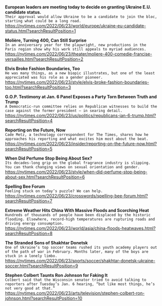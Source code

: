 **European leaders are meeting today to decide on granting Ukraine E.U. candidate status.**\
`Their approval would allow Ukraine to be a candidate to join the bloc, starting what could be a long road.`\
https://nytimes.com/2022/06/23/world/europe/ukraine-eu-candidate-status.html?searchResultPosition=1

**Molière, Turning 400, Can Still Surprise**\
`In an anniversary year for the playwright, new productions in the Paris region show why his work still appeals to myriad audiences.`\
https://nytimes.com/2022/06/23/theater/moliere-400-comedie-francise-versailles.html?searchResultPosition=2

**Elvis Broke Fashion Boundaries, Too**\
`He was many things, as a new biopic illustrates, but one of the least appreciated was his role as a gender pioneer.`\
https://nytimes.com/2022/06/23/style/elvis-broke-fashion-boundaries-too.html?searchResultPosition=3

**G.O.P. Testimony at Jan. 6 Panel Exposes a Party Torn Between Truth and Trump**\
`A Democratic-run committee relies on Republican witnesses to build the case against the former president — in searing detail.`\
https://nytimes.com/2022/06/23/us/politics/republicans-jan-6-trump.html?searchResultPosition=4

**Reporting on the Future, Now**\
`Cade Metz, a technology correspondent for The Times, shares how he approaches his reporting and what excites him most about the beat.`\
https://nytimes.com/2022/06/23/insider/reporting-on-the-future-now.html?searchResultPosition=5

**When Did Perfume Stop Being About Sex?**\
`Its decades-long grip on the global fragrance industry is slipping. You can thank changing views on sexual orientation and gender.`\
https://nytimes.com/2022/06/23/style/when-did-perfume-stop-being-about-sex.html?searchResultPosition=6

**Spelling Bee Forum**\
`Feeling stuck on today’s puzzle? We can help.`\
https://nytimes.com/2022/06/23/crosswords/spelling-bee-forum.html?searchResultPosition=7

**Extreme Weather Hits China With Massive Floods and Scorching Heat**\
`Hundreds of thousands of people have been displaced by the historic flooding. Elsewhere, record-high temperatures are rupturing roads and driving energy consumption.`\
https://nytimes.com/2022/06/23/world/asia/china-floods-heatwaves.html?searchResultPosition=8

**The Stranded Sons of Shakhtar Donetsk**\
`One of Ukraine’s top soccer teams rushed its youth academy players out of the path of war in February. Months later, many of the boys are stuck in a lonely limbo.`\
https://nytimes.com/2022/06/23/sports/soccer/shakhtar-donetsk-ukraine-soccer.html?searchResultPosition=9

**Stephen Colbert Taunts Ron Johnson for Faking It**\
`Colbert said that the Wisconsin senator tried to avoid talking to reporters after Tuesday’s Jan. 6 hearing, “but like most things, he’s not very good at that.”`\
https://nytimes.com/2022/06/23/arts/television/stephen-colbert-ron-johnson.html?searchResultPosition=10

